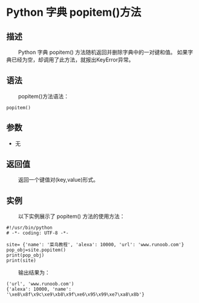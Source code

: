 # Python 字典 popitem()方法
## 描述
&#160;&#160;&#160;&#160;&#160;&#160;&#160;&#160;Python 字典 popitem() 方法随机返回并删除字典中的一对键和值。
如果字典已经为空，却调用了此方法，就报出KeyError异常。

## 语法
&#160;&#160;&#160;&#160;&#160;&#160;&#160;&#160;popitem()方法语法：

```
popitem()
```

## 参数
- 无

## 返回值
&#160;&#160;&#160;&#160;&#160;&#160;&#160;&#160;返回一个键值对(key,value)形式。

## 实例
&#160;&#160;&#160;&#160;&#160;&#160;&#160;&#160;以下实例展示了 popitem() 方法的使用方法：

```
#!/usr/bin/python
# -*- coding: UTF-8 -*-

site= {'name': '菜鸟教程', 'alexa': 10000, 'url': 'www.runoob.com'}
pop_obj=site.popitem()
print(pop_obj)
print(site)
```

&#160;&#160;&#160;&#160;&#160;&#160;&#160;&#160;输出结果为：

```
('url', 'www.runoob.com')
{'alexa': 10000, 'name': '\xe8\x8f\x9c\xe9\xb8\x9f\xe6\x95\x99\xe7\xa8\x8b'}
```